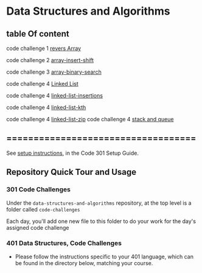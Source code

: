 # Data Structures and Algorithms

## table Of content

code challenge 1 [revers Array](https://github.com/ahmadammmoura/data-structures-and-algorithms/blob/main/code-challenges-401/array-reverse.md)

code challenge 2 [array-insert-shift](https://github.com/ahmadammmoura/data-structures-and-algorithms/blob/main/code-challenges-401/array-insert-shift.md)

code challenge 3 [array-binary-search](https://github.com/ahmadammmoura/data-structures-and-algorithms/blob/main/code-challenges-401/array-binary-search.md)

code challenge 4 [Linked List](https://github.com/ahmadammmoura/data-structures-and-algorithms/blob/main/code-challenges-401/linked-list.md)

code challenge 4 [linked-list-insertions](https://github.com/ahmadammmoura/data-structures-and-algorithms/blob/main/code-challenges-401/linked-list-insertions.md)

code challenge 4 [linked-list-kth](https://github.com/ahmadammmoura/data-structures-and-algorithms/blob/main/code-challenges-401/linked-list-kth.md)

code challenge 4 [linked-list-zip](https://github.com/ahmadammmoura/data-structures-and-algorithms/blob/main/code-challenges-401/linked-list-zip.md)
code challenge 4 [stack and queue](https://github.com/ahmadammmoura/data-structures-and-algorithms/blob/main/code-challenges-401/stack-queue.md)

## ===================================

See [setup instructions](https://codefellows.github.io/setup-guide/code-301/3-code-challenges), in the Code 301 Setup Guide.

## Repository Quick Tour and Usage

### 301 Code Challenges

Under the `data-structures-and-algorithms` repository, at the top level is a folder called `code-challenges`

Each day, you'll add one new file to this folder to do your work for the day's assigned code challenge

### 401 Data Structures, Code Challenges

- Please follow the instructions specific to your 401 language, which can be found in the directory below, matching your course.
